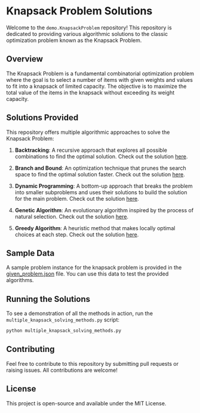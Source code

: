 # Knapsack Problem Solutions

Welcome to the `demo.KnapsackProblem` repository! This repository is dedicated to providing various algorithmic solutions to the classic optimization problem known as the Knapsack Problem.

## Overview

The Knapsack Problem is a fundamental combinatorial optimization problem where the goal is to select a number of items with given weights and values to fit into a knapsack of limited capacity. The objective is to maximize the total value of the items in the knapsack without exceeding its weight capacity.

## Solutions Provided

This repository offers multiple algorithmic approaches to solve the Knapsack Problem:

1. **Backtracking**: A recursive approach that explores all possible combinations to find the optimal solution. Check out the solution [here](./algorithms/backtrack.py).
   
2. **Branch and Bound**: An optimization technique that prunes the search space to find the optimal solution faster. Check out the solution [here](./algorithms/branch_and_bound.py).

3. **Dynamic Programming**: A bottom-up approach that breaks the problem into smaller subproblems and uses their solutions to build the solution for the main problem. Check out the solution [here](./algorithms/dynamic_programming.py).

4. **Genetic Algorithm**: An evolutionary algorithm inspired by the process of natural selection. Check out the solution [here](./algorithms/genetic_algorithm.py).

5. **Greedy Algorithm**: A heuristic method that makes locally optimal choices at each step. Check out the solution [here](./algorithms/greedy.py).

## Sample Data

A sample problem instance for the knapsack problem is provided in the [given_problem.json](./data/given_problem.json) file. You can use this data to test the provided algorithms.

## Running the Solutions

To see a demonstration of all the methods in action, run the `multiple_knapsack_solving_methods.py` script:

```bash
python multiple_knapsack_solving_methods.py
```

## Contributing

Feel free to contribute to this repository by submitting pull requests or raising issues. All contributions are welcome!

## License

This project is open-source and available under the MIT License.
